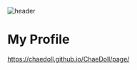 ![header](https://capsule-render.vercel.app/api?type=transparent&height=300&section=header&text=My%20Profile🥳&fontSize=70&fontColor=00994B)  

# My Profile
https://chaedoll.github.io/ChaeDoll/page/
